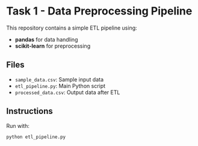 # Task 1 - Data Preprocessing Pipeline

This repository contains a simple ETL pipeline using:
- **pandas** for data handling
- **scikit-learn** for preprocessing

## Files
- `sample_data.csv`: Sample input data
- `etl_pipeline.py`: Main Python script
- `processed_data.csv`: Output data after ETL

## Instructions
Run with:
```bash
python etl_pipeline.py
```
